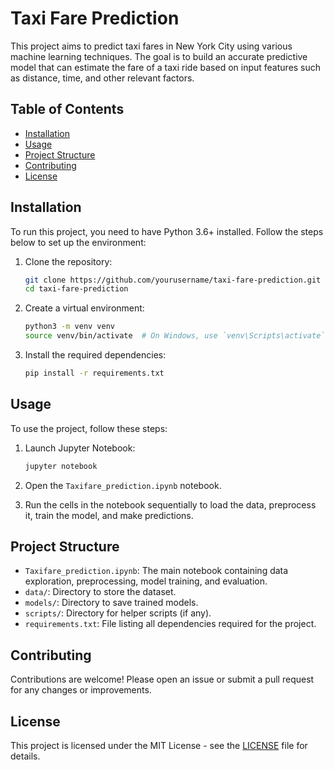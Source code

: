 # Taxi Fare Prediction

This project aims to predict taxi fares in New York City using various machine learning techniques. The goal is to build an accurate predictive model that can estimate the fare of a taxi ride based on input features such as distance, time, and other relevant factors.

## Table of Contents
- [Installation](#installation)
- [Usage](#usage)
- [Project Structure](#project-structure)
- [Contributing](#contributing)
- [License](#license)

## Installation

To run this project, you need to have Python 3.6+ installed. Follow the steps below to set up the environment:

1. Clone the repository:
    ```sh
    git clone https://github.com/yourusername/taxi-fare-prediction.git
    cd taxi-fare-prediction
    ```

2. Create a virtual environment:
    ```sh
    python3 -m venv venv
    source venv/bin/activate  # On Windows, use `venv\Scripts\activate`
    ```

3. Install the required dependencies:
    ```sh
    pip install -r requirements.txt
    ```

## Usage

To use the project, follow these steps:

1. Launch Jupyter Notebook:
    ```sh
    jupyter notebook
    ```

2. Open the `Taxifare_prediction.ipynb` notebook.

3. Run the cells in the notebook sequentially to load the data, preprocess it, train the model, and make predictions.

## Project Structure

- `Taxifare_prediction.ipynb`: The main notebook containing data exploration, preprocessing, model training, and evaluation.
- `data/`: Directory to store the dataset.
- `models/`: Directory to save trained models.
- `scripts/`: Directory for helper scripts (if any).
- `requirements.txt`: File listing all dependencies required for the project.

## Contributing

Contributions are welcome! Please open an issue or submit a pull request for any changes or improvements.

## License

This project is licensed under the MIT License - see the [LICENSE](LICENSE) file for details.
